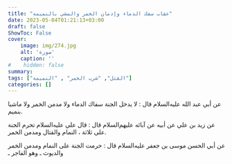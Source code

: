 ```yaml
---
title: "عقاب سفك الدماء وإدمان الخمر والمشي بالنميمة"
date: 2023-05-04T01:21:13+03:00
draft: false
ShowToc: False
cover:
    image: img/274.jpg
    alt: 'صورة'
    caption: ''
#    hidden: false
summary: 
tags: ["القتل", "شرب الخمر" , "النميمة"]
categories: []
---
```

عن أبي عبد الله عليه‌السلام قال : لا يدخل الجنة سفاك الدماء
ولا مدمن الخمر ولا ماشيا بنميم.

عن
زيد بن علي عن أبيه عن آبائه عليهم‌السلام قال : قال علي عليه‌السلام تحرم
الجنة على ثلاثة ، النمام والقتال ومدمن الخمر.

عن أبي الحسن موسى بن جعفر عليه‌السلام قال : حرمت الجنة على
النمام ومدمن الخمر والديوث ـ وهو الفاجر ـ

